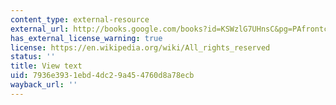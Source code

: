 ```yaml
---
content_type: external-resource
external_url: http://books.google.com/books?id=KSWzlG7UHnsC&pg=PAfrontcover
has_external_license_warning: true
license: https://en.wikipedia.org/wiki/All_rights_reserved
status: ''
title: View text
uid: 7936e393-1ebd-4dc2-9a45-4760d8a78ecb
wayback_url: ''
---
```

